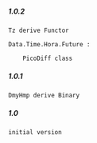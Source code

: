#####   1.0.2
    Tz derive Functor
    
    Data.Time.Hora.Future :

        PicoDiff class

#####   1.0.1
    DmyHmp derive Binary

#####   1.0
    initial version
        